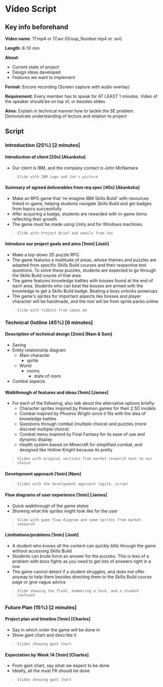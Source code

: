 # Video Script

## Key info beforehand

**Video name**: 17.mp4 or 17.avi (Group_Number.mp4 or .avi)

**Length**: 8-10 min

**About**:
- Current state of project
- Design ideas developed
- Features we want to implement

**Format**: Encore recording (Screen capture with audio overlay)

**Requirement**: Every member has to speak for AT LEAST 1 minutes. Video of the speaker should be on top of, or besides slides

**Aims**: Explain in technical manner how to tackle the SE problem. Demonstrate understanding of lecture and relation to project

## Script

### Introduction (25%) [2 minutes]

#### Introduction of client [20s] [Akanksha]

- Our client is IBM, and the company contact is John McNamara

>     Slide with IBM Logo and Jon's picture

#### Summary of agreed deliverables from req spec [40s] [Akanksha]


- Make an RPG game that 're-imagine IBM Skills Build' with resources linked in-game, helping students navigate Skills Build and get badges from topics successfully
- After acquiring a badge, students are rewarded with in-game items reflecting their growth 
- The game must be made using Unity and for Windows machines.

>     Slide with Project Brief and emails from Jon

#### Introduce our project goals and aims [1min] [Josh]

- Make a top-down 2D puzzle RPG. 
- The game features a multitude of areas, whose themes and puzzles are adapted from specific Skills Build courses and their respective test questions. To solve these puzzles, students are expected to go through the Skills Build course of that area
- The game features knowledge battles with bosses found at the end of each area. Students who can beat the bosses are armed with the knowledge to get a Skills Build badge. Beating a boss unlocks powerups
-  The game's sprites for important aspects like bosses and player character will be handmade, and the rest will be from sprite packs online

>     Slide with tidbits from ideas.md

### Technical Outline (45%) [6 minutes]

#### Description of technical design [2min] [Nam & Sam]

- Saving
- Entity relationship diagram
  - Main character
    - sprite
  - World
    - rooms
      - state of room
- Combat aspects

#### Walkthrough of features and ideas [1min] [James]

- For each of the following, also talk about the alternative options briefly:
  - Character sprites inspired by Pokemon games for their 2.5D models
  - Combat inspired by Phoenix Wright since it fits with the idea of knowledge battles
  - Questions through combat (multiple choice) and puzzles (more discreet multiple choice)
  - Combat menu inspired by Final Fantasy for its ease of use and dynamic display
  - Health system based on Minecraft for simplified combat, and designed like Hollow Knight because its pretty

>     Slides with original sections from market research next to our choice

#### Development approach [1min] [Nam] 

>     Slides with the development approach (agile, scrum)

#### Flow diagrams of user experience [1min] [James]

- Quick walkthrough of the game states
- Showing what the sprites might look like for the user

>     Slide with game flow diagram and some sprites from market research

#### Limitiations/problems [1min] [Josh]

- A student who knows all the content can quickly blitz through the game without accessing Skills Build
- Students can brute force an answer for the puzzles. This is less of a problem with boss fights as you need to get lots of answers right in a row
- The game cannot detect if a student struggles, and does not offer anyway to help them besides directing them to the Skills Build course page or give vague advice

>     Slide showing the flash, hammering a lock, and a student confused

### Future Plan (15%) [2 minutes]

#### Project plan and timeline [1min] [Charles]

- Say in which order the game will be done in
- Show gant chart and describe it

>     Slides showing gant chart

#### Expectation by Week 14 [1min] [Charles]

- From gant chart, say what we expect to be done
- Ideally, all the must FR should be done

>     Slides showing gant chart
